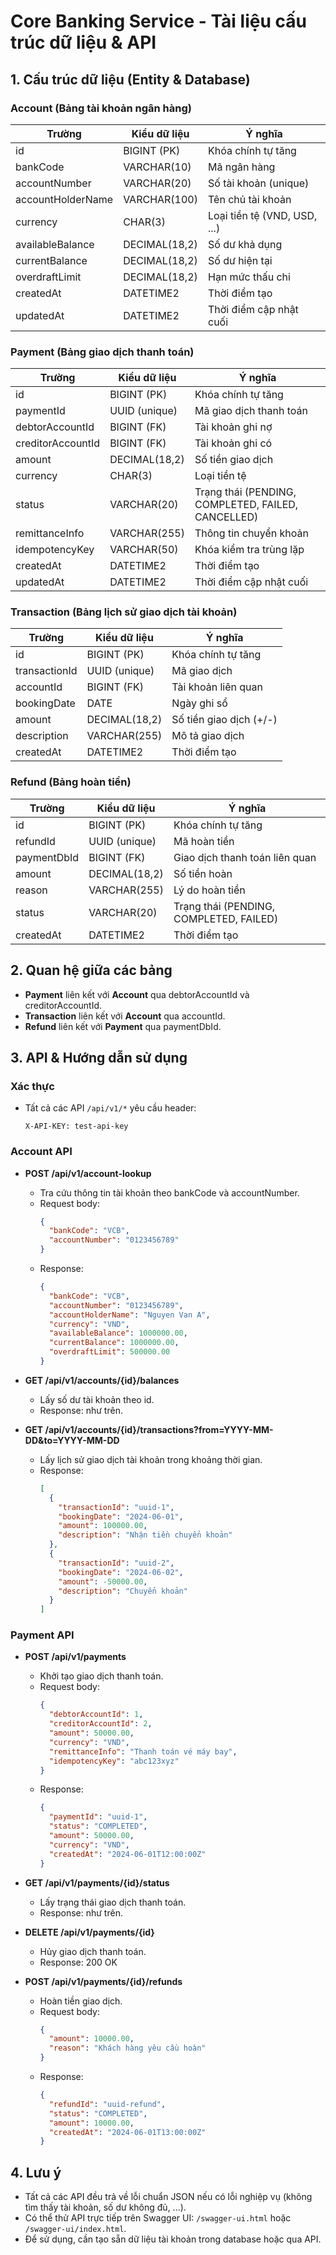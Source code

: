 # Core Banking Service - Tài liệu cấu trúc dữ liệu & API

## 1. Cấu trúc dữ liệu (Entity & Database)

### **Account** (Bảng tài khoản ngân hàng)
| Trường             | Kiểu dữ liệu      | Ý nghĩa                        |
|--------------------|------------------|--------------------------------|
| id                 | BIGINT (PK)      | Khóa chính tự tăng             |
| bankCode           | VARCHAR(10)      | Mã ngân hàng                   |
| accountNumber      | VARCHAR(20)      | Số tài khoản (unique)          |
| accountHolderName  | VARCHAR(100)     | Tên chủ tài khoản              |
| currency           | CHAR(3)          | Loại tiền tệ (VND, USD, ...)   |
| availableBalance   | DECIMAL(18,2)    | Số dư khả dụng                 |
| currentBalance     | DECIMAL(18,2)    | Số dư hiện tại                 |
| overdraftLimit     | DECIMAL(18,2)    | Hạn mức thấu chi               |
| createdAt          | DATETIME2        | Thời điểm tạo                  |
| updatedAt          | DATETIME2        | Thời điểm cập nhật cuối        |


### **Payment** (Bảng giao dịch thanh toán)
| Trường             | Kiểu dữ liệu      | Ý nghĩa                        |
|--------------------|------------------|--------------------------------|
| id                 | BIGINT (PK)      | Khóa chính tự tăng             |
| paymentId          | UUID (unique)    | Mã giao dịch thanh toán        |
| debtorAccountId    | BIGINT (FK)      | Tài khoản ghi nợ               |
| creditorAccountId  | BIGINT (FK)      | Tài khoản ghi có               |
| amount             | DECIMAL(18,2)    | Số tiền giao dịch              |
| currency           | CHAR(3)          | Loại tiền tệ                   |
| status             | VARCHAR(20)      | Trạng thái (PENDING, COMPLETED, FAILED, CANCELLED) |
| remittanceInfo     | VARCHAR(255)     | Thông tin chuyển khoản         |
| idempotencyKey     | VARCHAR(50)      | Khóa kiểm tra trùng lặp        |
| createdAt          | DATETIME2        | Thời điểm tạo                  |
| updatedAt          | DATETIME2        | Thời điểm cập nhật cuối        |

### **Transaction** (Bảng lịch sử giao dịch tài khoản)
| Trường             | Kiểu dữ liệu      | Ý nghĩa                        |
|--------------------|------------------|--------------------------------|
| id                 | BIGINT (PK)      | Khóa chính tự tăng             |
| transactionId      | UUID (unique)    | Mã giao dịch                   |
| accountId          | BIGINT (FK)      | Tài khoản liên quan            |
| bookingDate        | DATE             | Ngày ghi sổ                    |
| amount             | DECIMAL(18,2)    | Số tiền giao dịch (+/-)        |
| description        | VARCHAR(255)     | Mô tả giao dịch                |
| createdAt          | DATETIME2        | Thời điểm tạo                  |

### **Refund** (Bảng hoàn tiền)
| Trường             | Kiểu dữ liệu      | Ý nghĩa                        |
|--------------------|------------------|--------------------------------|
| id                 | BIGINT (PK)      | Khóa chính tự tăng             |
| refundId           | UUID (unique)    | Mã hoàn tiền                   |
| paymentDbId        | BIGINT (FK)      | Giao dịch thanh toán liên quan |
| amount             | DECIMAL(18,2)    | Số tiền hoàn                   |
| reason             | VARCHAR(255)     | Lý do hoàn tiền                |
| status             | VARCHAR(20)      | Trạng thái (PENDING, COMPLETED, FAILED) |
| createdAt          | DATETIME2        | Thời điểm tạo                  |

## 2. Quan hệ giữa các bảng
- **Payment** liên kết với **Account** qua debtorAccountId và creditorAccountId.
- **Transaction** liên kết với **Account** qua accountId.
- **Refund** liên kết với **Payment** qua paymentDbId.

## 3. API & Hướng dẫn sử dụng

### Xác thực
- Tất cả các API `/api/v1/*` yêu cầu header:
  ```
  X-API-KEY: test-api-key
  ```

### Account API
- **POST /api/v1/account-lookup**
  - Tra cứu thông tin tài khoản theo bankCode và accountNumber.
  - Request body:
    ```json
    {
      "bankCode": "VCB",
      "accountNumber": "0123456789"
    }
    ```
  - Response:
    ```json
    {
      "bankCode": "VCB",
      "accountNumber": "0123456789",
      "accountHolderName": "Nguyen Van A",
      "currency": "VND",
      "availableBalance": 1000000.00,
      "currentBalance": 1000000.00,
      "overdraftLimit": 500000.00
    }
    ```

- **GET /api/v1/accounts/{id}/balances**
  - Lấy số dư tài khoản theo id.
  - Response: như trên.

- **GET /api/v1/accounts/{id}/transactions?from=YYYY-MM-DD&to=YYYY-MM-DD**
  - Lấy lịch sử giao dịch tài khoản trong khoảng thời gian.
  - Response:
    ```json
    [
      {
        "transactionId": "uuid-1",
        "bookingDate": "2024-06-01",
        "amount": 100000.00,
        "description": "Nhận tiền chuyển khoản"
      },
      {
        "transactionId": "uuid-2",
        "bookingDate": "2024-06-02",
        "amount": -50000.00,
        "description": "Chuyển khoản"
      }
    ]
    ```

### Payment API
- **POST /api/v1/payments**
  - Khởi tạo giao dịch thanh toán.
  - Request body:
    ```json
    {
      "debtorAccountId": 1,
      "creditorAccountId": 2,
      "amount": 50000.00,
      "currency": "VND",
      "remittanceInfo": "Thanh toán vé máy bay",
      "idempotencyKey": "abc123xyz"
    }
    ```
  - Response:
    ```json
    {
      "paymentId": "uuid-1",
      "status": "COMPLETED",
      "amount": 50000.00,
      "currency": "VND",
      "createdAt": "2024-06-01T12:00:00Z"
    }
    ```

- **GET /api/v1/payments/{id}/status**
  - Lấy trạng thái giao dịch thanh toán.
  - Response: như trên.

- **DELETE /api/v1/payments/{id}**
  - Hủy giao dịch thanh toán.
  - Response: 200 OK

- **POST /api/v1/payments/{id}/refunds**
  - Hoàn tiền giao dịch.
  - Request body:
    ```json
    {
      "amount": 10000.00,
      "reason": "Khách hàng yêu cầu hoàn"
    }
    ```
  - Response:
    ```json
    {
      "refundId": "uuid-refund",
      "status": "COMPLETED",
      "amount": 10000.00,
      "createdAt": "2024-06-01T13:00:00Z"
    }
    ```

## 4. Lưu ý
- Tất cả các API đều trả về lỗi chuẩn JSON nếu có lỗi nghiệp vụ (không tìm thấy tài khoản, số dư không đủ, ...).
- Có thể thử API trực tiếp trên Swagger UI: `/swagger-ui.html` hoặc `/swagger-ui/index.html`.
- Để sử dụng, cần tạo sẵn dữ liệu tài khoản trong database hoặc qua API.
